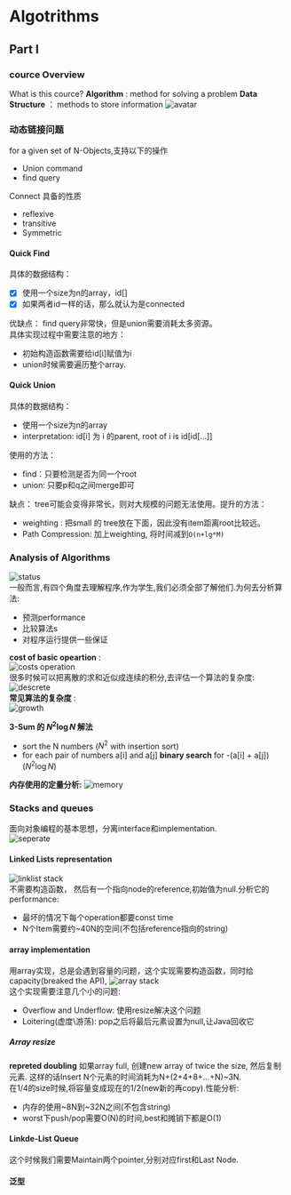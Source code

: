# Algotrithms

## Part I

### cource Overview 

What is this cource?
**Algorithm** : method for solving a problem
**Data Structure** ： methods to store information 
![avatar](figure/1-1.PNG)

### 动态链接问题
for a given set of N-Objects,支持以下的操作<br>
* Union command
* find query

Connect 具备的性质<br>
* reflexive 
* transitive
* Symmetric

#### Quick Find
具体的数据结构： 
- [x] 使用一个size为n的array，id[]
- [x] 如果两者id一样的话，那么就认为是connected

优缺点： find query非常快，但是union需要消耗太多资源。<br>
具体实现过程中需要注意的地方：
* 初始构造函数需要给id[i]赋值为i
* union时候需要遍历整个array.

#### Quick Union
具体的数据结构：
- 使用一个size为n的array
- interpretation: id[i] 为 i 的parent, root of i is id[id[...]]

使用的方法：
- find：只要检测是否为同一个root
- union: 只要p和q之间merge即可

缺点： tree可能会变得非常长，则对大规模的问题无法使用。提升的方法：
- weighting : 把small 的 tree放在下面，因此没有item距离root比较远。
- Path Compression: 加上weighting, 将时间减到`O(n+lg*M)`

### Analysis of Algorithms

![status](figure/3-1.png)<br>
一般而言,有四个角度去理解程序,作为学生,我们必须全部了解他们.为何去分析算法:

* 预测performance
* 比较算法s
* 对程序运行提供一些保证

**cost of basic opeartion**  :<br>
![costs operation](figure/3-2.png)<br>
很多时候可以把离散的求和近似成连续的积分,去评估一个算法的复杂度:<br>
![descrete](figure/3-3.png)<br>
**常见算法的复杂度** :<br>
![growth](figure/3-4.png)<br>

**3-Sum 的 $N^2 \log N$ 解法**

* sort the N numbers ($N^2$ with insertion sort)
* for each pair of numbers a[i] and a[j] **binary search** for -(a[i] + a[j]) ($N^2 \log N$)

**内存使用的定量分析:**
![memory](figure/3-5.png)<br>

### Stacks and queues

面向对象编程的基本思想，分离interface和implementation.<br>
![seperate](figure/4-1.png)<br>

#### Linked Lists representation

![linklist stack](figure/4-2.png)<br>
不需要构造函数， 然后有一个指向node的reference,初始值为null.分析它的performance:

- 最坏的情况下每个operation都要const time
- N个Item需要约~40N的空间(不包括reference指向的string)

#### array implementation

用array实现，总是会遇到容量的问题，这个实现需要构造函数，同时给capacity(breaked the API),
![array stack](figure/4-3.png)<br>
这个实现需要注意几个小的问题:
- Overflow and Underflow: 使用resize解决这个问题
- Loitering(虚度\游荡): pop之后将最后元素设置为null,让Java回收它

##### Array resize
**repreted doubling** 如果array full, 创建new array of twice the size, 然后复制元素. 这样的话Insert N个元素的时间消耗为N+(2+4+8+...+N)~3N.<br>
在1/4的size时候,将容量变成现在的1/2(new新的再copy).性能分析:
- 内存的使用~8N到~32N之间(不包含string)
- worst下push/pop需要O(N)的时间,best和摊销下都是O(1)

#### Linkde-List Queue
这个时候我们需要Maintain两个pointer,分别对应first和Last Node.

#### 泛型